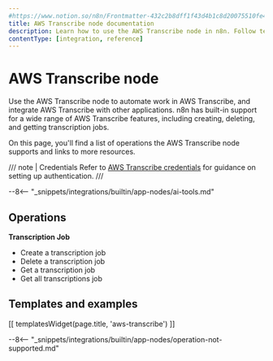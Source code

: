 ```yaml
---
#https://www.notion.so/n8n/Frontmatter-432c2b8dff1f43d4b1c8d20075510fe4
title: AWS Transcribe node documentation
description: Learn how to use the AWS Transcribe node in n8n. Follow technical documentation to integrate AWS Transcribe node into your workflows.
contentType: [integration, reference]
---
```


# AWS Transcribe node

Use the AWS Transcribe node to automate work in AWS Transcribe, and integrate AWS Transcribe with other applications. n8n has built-in support for a wide range of AWS Transcribe features, including creating, deleting, and getting transcription jobs.

On this page, you'll find a list of operations the AWS Transcribe node supports and links to more resources.

/// note | Credentials
Refer to [AWS Transcribe credentials](/integrations/builtin/credentials/aws.md) for guidance on setting up authentication. 
///

--8<-- "_snippets/integrations/builtin/app-nodes/ai-tools.md"

## Operations

**Transcription Job**

- Create a transcription job
- Delete a transcription job
- Get a transcription job
- Get all transcriptions job

## Templates and examples

<!-- see https://www.notion.so/n8n/Pull-in-templates-for-the-integrations-pages-37c716837b804d30a33b47475f6e3780 -->
[[ templatesWidget(page.title, 'aws-transcribe') ]]

--8<-- "_snippets/integrations/builtin/app-nodes/operation-not-supported.md"

